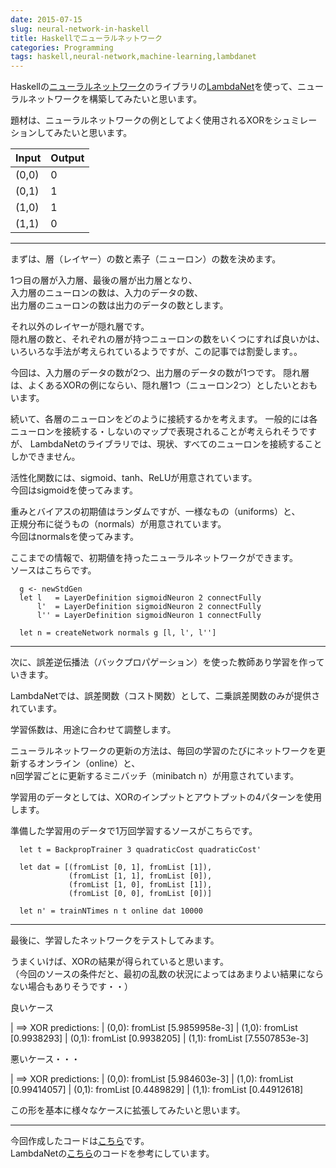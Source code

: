 ```yaml
---
date: 2015-07-15
slug: neural-network-in-haskell
title: Haskellでニューラルネットワーク
categories: Programming
tags: haskell,neural-network,machine-learning,lambdanet
---
```


Haskellの[ニューラルネットワーク](https://ja.wikipedia.org/wiki/ニューラルネットワーク)のライブラリの[LambdaNet](https://hackage.haskell.org/package/LambdaNet)を使って、ニューラルネットワークを構築してみたいと思います。

題材は、ニューラルネットワークの例としてよく使用されるXORをシュミレーションしてみたいと思います。

| Input | Output |
|-------|--------|
| (0,0) | 0      |
| (0,1) | 1      |
| (1,0) | 1      |
| (1,1) | 0      |

<!--more-->

---

まずは、層（レイヤー）の数と素子（ニューロン）の数を決めます。

1つ目の層が入力層、最後の層が出力層となり、  
入力層のニューロンの数は、入力のデータの数、  
出力層のニューロンの数は出力のデータの数とします。

それ以外のレイヤーが隠れ層です。  
隠れ層の数と、それぞれの層が持つニューロンの数をいくつにすれば良いかは、  
いろいろな手法が考えられているようですが、この記事では割愛します。。

今回は、入力層のデータの数が2つ、出力層のデータの数が1つです。
隠れ層は、よくあるXORの例にならい、隠れ層1つ（ニューロン2つ）としたいとおもいます。


続いて、各層のニューロンをどのように接続するかを考えます。
一般的には各ニューロンを接続する・しないのマップで表現されることが考えられそうですが、
LambdaNetのライブラリでは、現状、すべてのニューロンを接続することしかできません。

活性化関数には、sigmoid、tanh、ReLUが用意されています。  
今回はsigmoidを使ってみます。

重みとバイアスの初期値はランダムですが、一様なもの（uniforms）と、  
正規分布に従うもの（normals）が用意されています。  
今回はnormalsを使ってみます。

ここまでの情報で、初期値を持ったニューラルネットワークができます。  
ソースはこちらです。


``` {.haskell}
  g <- newStdGen
  let l   = LayerDefinition sigmoidNeuron 2 connectFully
      l'  = LayerDefinition sigmoidNeuron 2 connectFully
      l'' = LayerDefinition sigmoidNeuron 1 connectFully

  let n = createNetwork normals g [l, l', l'']
```


---

次に、誤差逆伝播法（バックプロパゲーション）を使った教師あり学習を作っていきます。

LambdaNetでは、誤差関数（コスト関数）として、二乗誤差関数のみが提供されています。  

学習係数は、用途に合わせて調整します。

ニューラルネットワークの更新の方法は、毎回の学習のたびにネットワークを更新するオンライン（online）と、  
n回学習ごとに更新するミニバッチ（minibatch n）が用意されています。

学習用のデータとしては、XORのインプットとアウトプットの4パターンを使用します。

準備した学習用のデータで1万回学習するソースがこちらです。

``` {.haskell}
  let t = BackpropTrainer 3 quadraticCost quadraticCost'

  let dat = [(fromList [0, 1], fromList [1]),
             (fromList [1, 1], fromList [0]),
             (fromList [1, 0], fromList [1]),
             (fromList [0, 0], fromList [0])]

  let n' = trainNTimes n t online dat 10000
```


---

最後に、学習したネットワークをテストしてみます。

うまくいけば、XORの結果が得られていると思います。  
（今回のソースの条件だと、最初の乱数の状況によってはあまりよい結果にならない場合もありそうです・・）


良いケース

| ==> XOR predictions:
| (0,0): fromList [5.9859958e-3]
| (1,0): fromList [0.9938293]
| (0,1): fromList [0.9938205]
| (1,1): fromList [7.5507853e-3]


悪いケース・・・

| ==> XOR predictions:
| (0,0): fromList [5.984603e-3]
| (1,0): fromList [0.99414057]
| (0,1): fromList [0.4489829]
| (1,1): fromList [0.44912618]


この形を基本に様々なケースに拡張してみたいと思います。


---

今回作成したコードは[こちら](https://github.com/IMOKURI/nn-sample)です。  
LambdaNetの[こちら](https://github.com/jbarrow/LambdaNet/blob/master/examples/XOR.hs)のコードを参考にしています。

